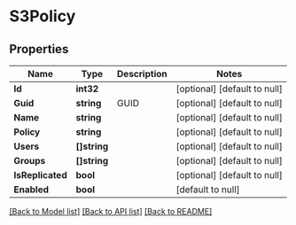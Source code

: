 # S3Policy

## Properties
Name | Type | Description | Notes
------------ | ------------- | ------------- | -------------
**Id** | **int32** |  | [optional] [default to null]
**Guid** | **string** | GUID | [optional] [default to null]
**Name** | **string** |  | [optional] [default to null]
**Policy** | **string** |  | [optional] [default to null]
**Users** | **[]string** |  | [optional] [default to null]
**Groups** | **[]string** |  | [optional] [default to null]
**IsReplicated** | **bool** |  | [optional] [default to null]
**Enabled** | **bool** |  | [default to null]

[[Back to Model list]](../README.md#documentation-for-models) [[Back to API list]](../README.md#documentation-for-api-endpoints) [[Back to README]](../README.md)


